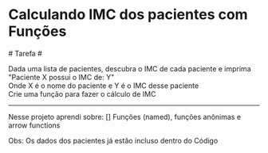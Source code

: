<h1>Calculando IMC dos pacientes com Funções</h1>
<p> 
  <p> # Tarefa # </p>
Dada uma lista de pacientes, descubra o IMC de cada paciente e imprima<br>
  "Paciente X possui o IMC de: Y"<br>
  Onde X é o nome do paciente e Y é o IMC desse paciente<br>
  Crie uma função para fazer o cálculo de IMC<br>
  </p
<br><hr>
<p>Nesse projeto aprendi sobre:
[] Funções (named), funções anônimas e arrow functions</ p
<br>
  <p>Obs: Os dados dos pacientes já estão incluso dentro do Código</p
